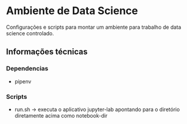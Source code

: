 # Ambiente de Data Science

Configurações e scripts para montar um ambiente para trabalho de data science controlado.

## Informações técnicas

### Dependencias

* pipenv

### Scripts

* run.sh -> executa o aplicativo jupyter-lab apontando para o diretório diretamente acima como notebook-dir

